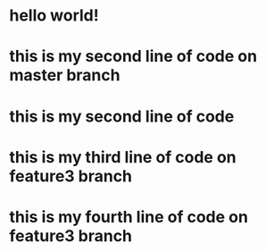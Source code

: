 # hello world!
# this is my second line of code on master branch
# this is my second line of code
# this is my third line of code on feature3 branch
# this is my fourth line of code on feature3 branch
